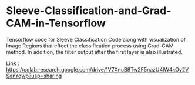 # Sleeve-Classification-and-Grad-CAM-in-Tensorflow
Tensorflow code for Sleeve Classification Code along with visualization of Image Regions that effect the classification process using Grad-CAM method. In addition, the filter output after the first layer is also illustrated.

Link : https://colab.research.google.com/drive/1V7XnuB8Tw2F5nazU4IW4kOv2VSenYqwp?usp=sharing
